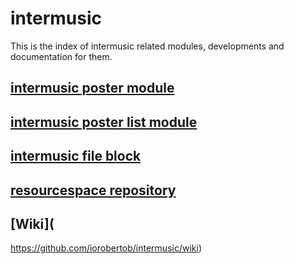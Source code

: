 # intermusic

This is the index of intermusic related modules, developments and documentation for them.

## [intermusic poster module](https://github.com/iorobertob/intermusic_poster)

## [intermusic poster list module](https://github.com/iorobertob/intermusic-database)

## [intermusic file block](https://github.com/iorobertob/intermusic-database)

## [resourcespace repository](https://github.com/iorobertob/moodle-repository-resourcespace)

## [Wiki](
https://github.com/iorobertob/intermusic/wiki)
